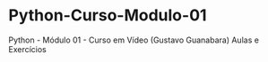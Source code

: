 # Python-Curso-Modulo-01
 Python - Módulo 01 - Curso em Vídeo (Gustavo Guanabara) Aulas e Exercícios
